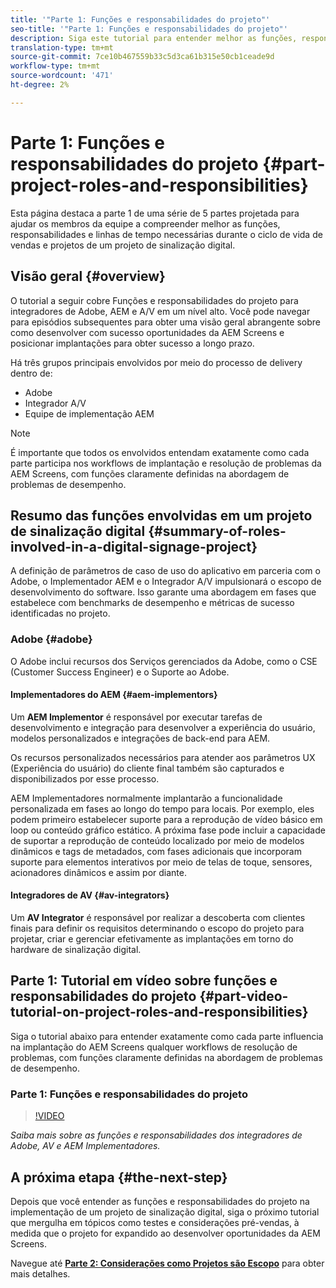 ```yaml
---
title: '"Parte 1: Funções e responsabilidades do projeto"'
seo-title: '"Parte 1: Funções e responsabilidades do projeto"'
description: Siga este tutorial para entender melhor as funções, responsabilidades e linhas de tempo necessárias durante os ciclos de vida de vendas e projetos de um projeto de sinalização digital.
translation-type: tm+mt
source-git-commit: 7ce10b467559b33c5d3ca61b315e50cb1ceade9d
workflow-type: tm+mt
source-wordcount: '471'
ht-degree: 2%

---
```



# Parte 1: Funções e responsabilidades do projeto {#part-project-roles-and-responsibilities}

Esta página destaca a parte 1 de uma série de 5 partes projetada para ajudar os membros da equipe a compreender melhor as funções, responsabilidades e linhas de tempo necessárias durante o ciclo de vida de vendas e projetos de um projeto de sinalização digital.

## Visão geral {#overview}

O tutorial a seguir cobre Funções e responsabilidades do projeto para integradores de Adobe, AEM e A/V em um nível alto. Você pode navegar para episódios subsequentes para obter uma visão geral abrangente sobre como desenvolver com sucesso oportunidades da AEM Screens e posicionar implantações para obter sucesso a longo prazo.

Há três grupos principais envolvidos por meio do processo de delivery dentro de:

* Adobe
* Integrador A/V
* Equipe de implementação AEM

>[!NOTE]
>
>É importante que todos os envolvidos entendam exatamente como cada parte participa nos workflows de implantação e resolução de problemas da AEM Screens, com funções claramente definidas na abordagem de problemas de desempenho.

## Resumo das funções envolvidas em um projeto de sinalização digital {#summary-of-roles-involved-in-a-digital-signage-project}

A definição de parâmetros de caso de uso do aplicativo em parceria com o Adobe, o Implementador AEM e o Integrador A/V impulsionará o escopo de desenvolvimento do software. Isso garante uma abordagem em fases que estabelece com benchmarks de desempenho e métricas de sucesso identificadas no projeto.

### Adobe {#adobe}

O Adobe inclui recursos dos Serviços gerenciados da Adobe, como o CSE (Customer Success Engineer) e o Suporte ao Adobe.

#### Implementadores do AEM {#aem-implementors}

Um **AEM Implementor** é responsável por executar tarefas de desenvolvimento e integração para desenvolver a experiência do usuário, modelos personalizados e integrações de back-end para AEM.

Os recursos personalizados necessários para atender aos parâmetros UX (Experiência do usuário) do cliente final também são capturados e disponibilizados por esse processo.

AEM Implementadores normalmente implantarão a funcionalidade personalizada em fases ao longo do tempo para locais. Por exemplo, eles podem primeiro estabelecer suporte para a reprodução de vídeo básico em loop ou conteúdo gráfico estático. A próxima fase pode incluir a capacidade de suportar a reprodução de conteúdo localizado por meio de modelos dinâmicos e tags de metadados, com fases adicionais que incorporam suporte para elementos interativos por meio de telas de toque, sensores, acionadores dinâmicos e assim por diante.

#### Integradores de AV {#av-integrators}

Um **AV Integrator** é responsável por realizar a descoberta com clientes finais para definir os requisitos determinando o escopo do projeto para projetar, criar e gerenciar efetivamente as implantações em torno do hardware de sinalização digital.

## Parte 1: Tutorial em vídeo sobre funções e responsabilidades do projeto {#part-video-tutorial-on-project-roles-and-responsibilities}

Siga o tutorial abaixo para entender exatamente como cada parte influencia na implantação do AEM Screens qualquer workflows de resolução de problemas, com funções claramente definidas na abordagem de problemas de desempenho.

### Parte 1: Funções e responsabilidades do projeto

>[!VIDEO](https://video.tv.adobe.com/v/28375)

*Saiba mais sobre as funções e responsabilidades dos integradores de Adobe, AV e AEM Implementadores.*

## A próxima etapa {#the-next-step}

Depois que você entender as funções e responsabilidades do projeto na implementação de um projeto de sinalização digital, siga o próximo tutorial que mergulha em tópicos como testes e considerações pré-vendas, à medida que o projeto for expandido ao desenvolver oportunidades da AEM Screens.

Navegue até **[Parte 2: Considerações como Projetos são Escopo](project-considerations.md)** para obter mais detalhes.
